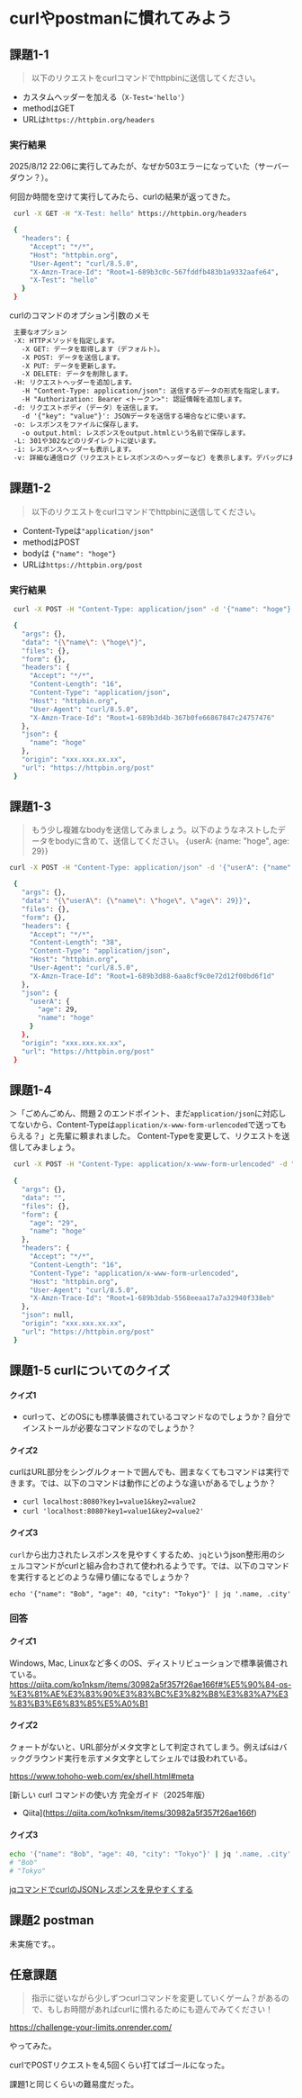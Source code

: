 # curlやpostmanに慣れてみよう

## 課題1-1

>以下のリクエストをcurlコマンドでhttpbinに送信してください。

- カスタムヘッダーを加える（`X-Test='hello'`）
- methodはGET
- URLは`https://httpbin.org/headers`

### 実行結果

2025/8/12 22:06に実行してみたが、なぜか503エラーになっていた（サーバーダウン？）。

何回か時間を空けて実行してみたら、curlの結果が返ってきた。

```bash
 curl -X GET -H "X-Test: hello" https://httpbin.org/headers

 {
   "headers": {
     "Accept": "*/*",
     "Host": "httpbin.org",
     "User-Agent": "curl/8.5.0",
     "X-Amzn-Trace-Id": "Root=1-689b3c0c-567fddfb483b1a9332aafe64",
     "X-Test": "hello"
   }
 }
```

curlのコマンドのオプション引数のメモ
```txt
 主要なオプション
 -X: HTTPメソッドを指定します。
   -X GET: データを取得します（デフォルト）。
   -X POST: データを送信します。
   -X PUT: データを更新します。
   -X DELETE: データを削除します。
 -H: リクエストヘッダーを追加します。
   -H "Content-Type: application/json": 送信するデータの形式を指定します。
   -H "Authorization: Bearer <トークン>": 認証情報を追加します。
 -d: リクエストボディ（データ）を送信します。
   -d '{"key": "value"}': JSONデータを送信する場合などに使います。
 -o: レスポンスをファイルに保存します。
   -o output.html: レスポンスをoutput.htmlという名前で保存します。
 -L: 301や302などのリダイレクトに従います。
 -i: レスポンスヘッダーも表示します。
 -v: 詳細な通信ログ（リクエストとレスポンスのヘッダーなど）を表示します。デバッグに非常に便利です。

```

## 課題1-2

> 以下のリクエストをcurlコマンドでhttpbinに送信してください。
- Content-Typeは`"application/json"`
- methodはPOST
- bodyは `{"name": "hoge"}`
- URLは`https://httpbin.org/post`

### 実行結果

```bash
 curl -X POST -H "Content-Type: application/json" -d '{"name": "hoge"}' https://httpbin.org/post

 {
   "args": {},
   "data": "{\"name\": \"hoge\"}",
   "files": {},
   "form": {},
   "headers": {
     "Accept": "*/*",
     "Content-Length": "16",
     "Content-Type": "application/json",
     "Host": "httpbin.org",
     "User-Agent": "curl/8.5.0",
     "X-Amzn-Trace-Id": "Root=1-689b3d4b-367b0fe66867847c24757476"
   },
   "json": {
     "name": "hoge"
   },
   "origin": "xxx.xxx.xx.xx",
   "url": "https://httpbin.org/post"
 }

```

## 課題1-3

> もう少し複雑なbodyを送信してみましょう。以下のようなネストしたデータをbodyに含めて、送信してください。
> {userA: {name: "hoge", age: 29}}

```bash
curl -X POST -H "Content-Type: application/json" -d '{"userA": {"name": "hoge", "age": 29}}' https://httpbin.org/post

 {
   "args": {},
   "data": "{\"userA\": {\"name\": \"hoge\", \"age\": 29}}",
   "files": {},
   "form": {},
   "headers": {
     "Accept": "*/*",
     "Content-Length": "38",
     "Content-Type": "application/json",
     "Host": "httpbin.org",
     "User-Agent": "curl/8.5.0",
     "X-Amzn-Trace-Id": "Root=1-689b3d88-6aa8cf9c0e72d12f00bd6f1d"
   },
   "json": {
     "userA": {
       "age": 29,
       "name": "hoge"
     }
   },
   "origin": "xxx.xxx.xx.xx",
   "url": "https://httpbin.org/post"
 }
```

## 課題1-4

＞「ごめんごめん、問題２のエンドポイント、まだ`application/json`に対応してないから、Content-Typeは`application/x-www-form-urlencoded`で送ってもらえる？」と先輩に頼まれました。
 Content-Typeを変更して、リクエストを送信してみましょう。

```bash
 curl -X POST -H "Content-Type: application/x-www-form-urlencoded" -d "name=hoge&age=29" https://httpbin.org/post
 
 {
   "args": {},
   "data": "",
   "files": {},
   "form": {
     "age": "29",
     "name": "hoge"
   },
   "headers": {
     "Accept": "*/*",
     "Content-Length": "16",
     "Content-Type": "application/x-www-form-urlencoded",
     "Host": "httpbin.org",
     "User-Agent": "curl/8.5.0",
     "X-Amzn-Trace-Id": "Root=1-689b3dab-5568eeaa17a7a32940f338eb"
   },
   "json": null,
   "origin": "xxx.xxx.xx.xx",
   "url": "https://httpbin.org/post"
 }
```

## 課題1-5 curlについてのクイズ

#### クイズ1

- curlって、どのOSにも標準装備されているコマンドなのでしょうか？自分でインストールが必要なコマンドなのでしょうか？

#### クイズ2

curlはURL部分をシングルクォートで囲んでも、囲まなくてもコマンドは実行できます。では、以下のコマンドは動作にどのような違いがあるでしょうか？

- `curl localhost:8080?key1=value1&key2=value2`
- `curl 'localhost:8080?key1=value1&key2=value2'`

#### クイズ3

`curl`から出力されたレスポンスを見やすくするため、`jq`というjson整形用のシェルコマンドがcurlと組み合わされて使われるようです。では、以下のコマンドを実行するとどのような帰り値になるでしょうか？

`echo '{"name": "Bob", "age": 40, "city": "Tokyo"}' | jq '.name, .city'`


### 回答

#### クイズ1

Windows, Mac, Linuxなど多くのOS、ディストリビューションで標準装備されている。
https://qiita.com/ko1nksm/items/30982a5f357f26ae166f#%E5%90%84-os-%E3%81%AE%E3%83%90%E3%83%BC%E3%82%B8%E3%83%A7%E3%83%B3%E6%83%85%E5%A0%B1

#### クイズ2

クォートがないと、URL部分がメタ文字として判定されてしまう。例えば`&`はバックグラウンド実行を示すメタ文字としてシェルでは扱われている。

https://www.tohoho-web.com/ex/shell.html#meta

[新しい curl コマンドの使い方 完全ガイド（2025年版）
 - Qiita](https://qiita.com/ko1nksm/items/30982a5f357f26ae166f)

#### クイズ3 

```bash
echo '{"name": "Bob", "age": 40, "city": "Tokyo"}' | jq '.name, .city'
# "Bob"
# "Tokyo"
```

[jqコマンドでcurlのJSONレスポンスを見やすくする](https://qiita.com/unsoluble_sugar/items/8a1fcbec2d5e336ecbf3)

## 課題2 postman

未実施です。。

## 任意課題

> 指示に従いながら少しずつcurlコマンドを変更していくゲーム？があるので、もしお時間があればcurlに慣れるためにも遊んでみてください！

https://challenge-your-limits.onrender.com/

やってみた。

curlでPOSTリクエストを4,5回くらい打てばゴールになった。

課題1と同じくらいの難易度だった。
